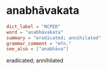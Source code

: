# anabhāvakata

``` toml
dict_label = "NCPED"
word = "anabhāvakata"
summary = "eradicated; annihilated"
grammar_comment = "mfn."
see_also = ["anabhāva"]
```

eradicated; annihilated

